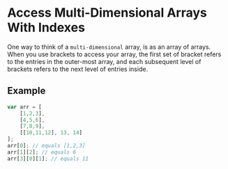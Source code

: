 # Access Multi-Dimensional Arrays With Indexes
One way to think of a `multi-dimensional` array, is as an array of arrays. When you use brackets to access your array, the first set of bracket refers to the entries in the outer-most array, and each subsequent level of brackets refers to the next level of entries inside.

## Example

```js
var arr = [
    [1,2,3],
    [4,5,6],
    [7,8,9],
    [[10,11,12], 13, 14]
];
arr[0]; // equals [1,2,3]
arr[1][2]; // equals 6
arr[3][0][1]; // equals 11
```
